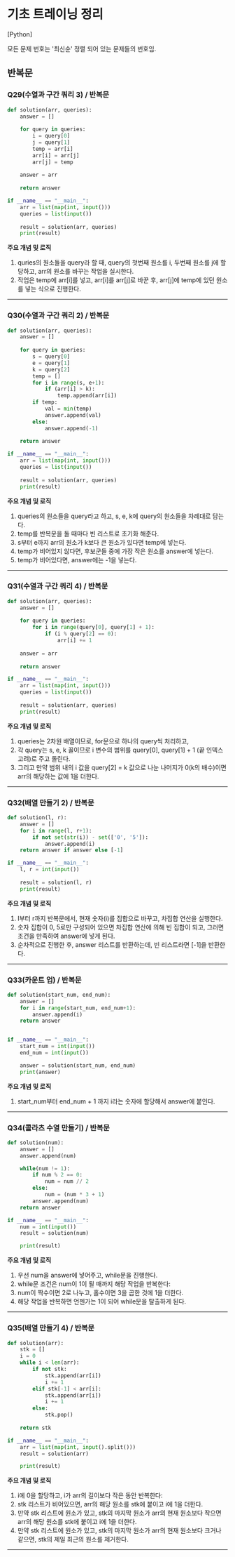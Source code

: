 # 기초 트레이닝 정리

[Python] 

모든 문제 번호는 '최신순' 정렬 되어 있는 문제들의 번호임.

## 반복문

### Q29(수열과 구간 쿼리 3) / 반복문
```Python
def solution(arr, queries):
    answer = []
    
    for query in queries:
        i = query[0]
        j = query[1]
        temp = arr[i]
        arr[i] = arr[j]
        arr[j] = temp
    
    answer = arr
    
    return answer

if __name__ == "__main__":
    arr = list(map(int, input()))
    queries = list(input())
    
    result = solution(arr, queries)
    print(result)
```
**주요 개념 및 로직**
1. quries의 원소들을 query라 할 때, query의 첫번째 원소를 i, 두번째 원소를 j에 할당하고, arr의 원소를 바꾸는 작업을 실시한다.
2. 작업은 temp에 arr[i]를 넣고, arr[i]를 arr[j]로 바꾼 후, arr[j]에 temp에 있던 원소를 넣는 식으로 진행한다.

***

### Q30(수열과 구간 쿼리 2) / 반복문
```Python
def solution(arr, queries):
    answer = []
    
    for query in queries:
        s = query[0]
        e = query[1]
        k = query[2]
        temp = []
        for i in range(s, e+1):   
            if (arr[i] > k):
                temp.append(arr[i])
        if temp:
            val = min(temp)
            answer.append(val)
        else:
            answer.append(-1)
            
    return answer

if __name__ == "__main__":
    arr = list(map(int, input()))
    queries = list(input())
    
    result = solution(arr, queries)
    print(result)
```
**주요 개념 및 로직**
1. queries의 원소들을 query라고 하고, s, e, k에 query의 원소들을 차례대로 담는다.
2. temp를 반복문을 돌 때마다 빈 리스트로 초기화 해준다.
3. s부터 e까지 arr의 원소가 k보다 큰 원소가 있다면 temp에 넣는다.
4. temp가 비어있지 않다면, 후보군들 중에 가장 작은 원소를 answer에 넣는다.
5. temp가 비어있다면, answer에는 -1을 넣는다.

***

### Q31(수열과 구간 쿼리 4) / 반복문
```Python
def solution(arr, queries):
    answer = []
    
    for query in queries:
        for i in range(query[0], query[1] + 1):
            if (i % query[2] == 0):
                arr[i] += 1
                
    answer = arr
    
    return answer

if __name__ == "__main__":
    arr = list(map(int, input()))
    queries = list(input())
    
    result = solution(arr, queries)
    print(result)
```
**주요 개념 및 로직**
1. queries는 2차원 배열이므로, for문으로 하나의 query씩 처리하고,
2. 각 query는 s, e, k 꼴이므로 i 변수의 범위를 query[0], query[1] + 1 (끝 인덱스 고려)로 주고 돌린다.
3. 그리고 만약 범위 내의 i 값을 query[2] = k 값으로 나눈 나머지가 0(k의 배수)이면 arr의 해당하는 값에 1을 더한다.

***

### Q32(배열 만들기 2) / 반복문
```Python
def solution(l, r):
    answer = []
    for i in range(l, r+1):
        if not set(str(i)) - set(['0', '5']):
            answer.append(i)
    return answer if answer else [-1]

if __name__ == "__main__":
    l, r = int(input())
    
    result = solution(l, r)
    print(result)
```
**주요 개념 및 로직**
1. l부터 r까지 반복문에서, 현재 숫자(i)를 집합으로 바꾸고, 차집합 연산을 실행한다.
2. 숫자 집합이 0, 5로만 구성되어 있으면 차집합 연산에 의해 빈 집합이 되고, 그러면 조건을 만족하여 answer에 넣게 된다.
3. 순차적으로 진행한 후, answer 리스트를 반환하는데, 빈 리스트라면 [-1]을 반환한다.

***

### Q33(카운트 업) / 반복문
```Python
def solution(start_num, end_num):
    answer = []
    for i in range(start_num, end_num+1):
        answer.append(i)    
    return answer


if __name__ == "__main__":
    start_num = int(input())
    end_num = int(input())

    answer = solution(start_num, end_num)
    print(answer)
```
**주요 개념 및 로직**
1. start_num부터 end_num + 1 까지 i라는 숫자에 할당해서 answer에 붙인다.

***

### Q34(콜라츠 수열 만들기) / 반복문
```Python
def solution(num):
    answer = []
    answer.append(num)

    while(num != 1):
        if num % 2 == 0:
            num = num // 2
        else:
            num = (num * 3 + 1)    
        answer.append(num)
    return answer

if __name__ == "__main__":
    num = int(input())
    result = solution(num)

    print(result)
```
**주요 개념 및 로직**
1. 우선 num을 answer에 넣어주고, while문을 진행한다.
2. while문 조건은 num이 1이 될 때까지 해당 작업을 반복한다:
3. num이 짝수이면 2로 나누고, 홀수이면 3을 곱한 것에 1을 더한다.
4. 해당 작업을 반복하면 언젠가는 1이 되어 while문을 탈출하게 된다.

***

### Q35(배열 만들기 4) / 반복문
```Python
def solution(arr):
    stk = []
    i = 0
    while i < len(arr):
        if not stk:
            stk.append(arr[i])
            i += 1
        elif stk[-1] < arr[i]:
            stk.append(arr[i])
            i += 1
        else:
            stk.pop()      
            
    return stk

if __name__ == "__main__":
    arr = list(map(int, input().split()))
    result = solution(arr)

    print(result)
```
**주요 개념 및 로직**
1. i에 0을 할당하고, i가 arr의 길이보다 작은 동안 반복한다:
2. stk 리스트가 비어있으면, arr의 해당 원소를 stk에 붙이고 i에 1을 더한다.
3. 만약 stk 리스트에 원소가 있고, stk의 마지막 원소가 arr의 현재 원소보다 작으면 arr의 해당 원소를 stk에 붙이고 i에 1을 더한다.
4. 만약 stk 리스트에 원소가 있고, stk의 마지막 원소가 arr의 현재 원소보다 크거나 같으면, stk의 제일 최근의 원소를 제거한다.

***
